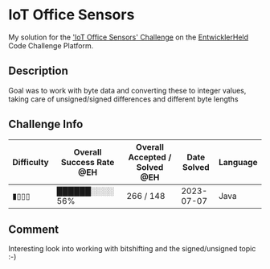 # IoT Office Sensors

My solution for the ['IoT Office Sensors' Challenge](https://platform.entwicklerheld.de/challenge/iot-office-sensors?technology=Java) on the [EntwicklerHeld](https://platform.entwicklerheld.de/) Code Challenge Platform.

## Description
Goal was to work with byte data and converting these to integer values, taking care of unsigned/signed differences and different byte lengths

## Challenge Info
Difficulty | Overall Success Rate @EH | Overall Accepted / Solved @EH | Date Solved | Language
---|---|---|---|---|
▮▯▯▯ | ██████░░░░ 56% | 266 / 148 | 2023-07-07 | Java

## Comment
Interesting look into working with bitshifting and the signed/unsigned topic :-)
